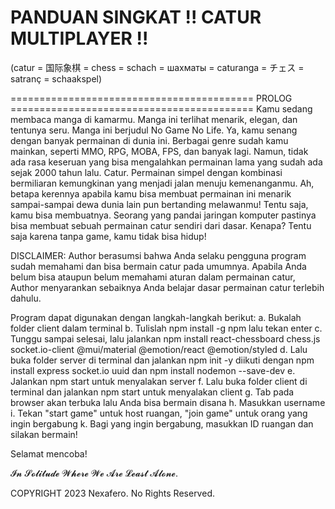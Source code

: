 # PANDUAN SINGKAT !! CATUR MULTIPLAYER !!
(catur = 国际象棋 = chess = schach = шахматы = caturanga = チェス = satranç = schaakspel)

========================================== PROLOG ==========================================
Kamu sedang membaca manga di kamarmu. Manga ini terlihat menarik, elegan, dan tentunya seru. Manga ini berjudul No Game No Life. Ya, kamu senang dengan banyak permainan di dunia ini. Berbagai genre sudah kamu mainkan, seperti MMO, RPG, MOBA, FPS, dan banyak lagi. Namun, tidak ada rasa keseruan yang bisa mengalahkan permainan lama yang sudah ada sejak 2000 tahun lalu. Catur. Permainan simpel dengan kombinasi bermiliaran kemungkinan yang menjadi jalan menuju kemenanganmu. Ah, betapa kerennya apabila kamu bisa membuat permainan ini menarik sampai-sampai dewa dunia lain pun bertanding melawanmu! Tentu saja, kamu bisa membuatnya. Seorang yang pandai jaringan komputer pastinya bisa membuat sebuah permainan catur sendiri dari dasar. Kenapa? Tentu saja karena tanpa game, kamu tidak bisa hidup!

DISCLAIMER: Author berasumsi bahwa Anda selaku pengguna program sudah memahami dan bisa bermain catur pada umumnya. Apabila Anda belum bisa ataupun belum memahami aturan dalam permainan catur, Author menyarankan sebaiknya Anda belajar dasar permainan catur terlebih dahulu.

Program dapat digunakan dengan langkah-langkah berikut:
a. Bukalah folder client dalam terminal
b. Tulislah npm install -g npm lalu tekan enter
c. Tunggu sampai selesai, lalu jalankan npm install react-chessboard chess.js socket.io-client @mui/material @emotion/react @emotion/styled
d. Lalu buka folder server di terminal dan jalankan npm init -y diikuti dengan npm install express socket.io uuid dan npm install nodemon --save-dev
e. Jalankan npm start untuk menyalakan server
f. Lalu buka folder client di terminal dan jalankan npm start untuk menyalakan client
g. Tab pada browser akan terbuka lalu Anda bisa bermain disana
h. Masukkan username
i. Tekan "start game" untuk host ruangan, "join game" untuk orang yang ingin bergabung
k. Bagi yang ingin bergabung, masukkan ID ruangan dan silakan bermain!

Selamat mencoba!

𝓘𝓷 𝓢𝓸𝓵𝓲𝓽𝓾𝓭𝓮 𝓦𝓱𝓮𝓻𝓮 𝓦𝓮 𝓐𝓻𝓮 𝓛𝓮𝓪𝓼𝓽 𝓐𝓵𝓸𝓷𝓮.

COPYRIGHT 2023 Nexafero. No Rights Reserved.